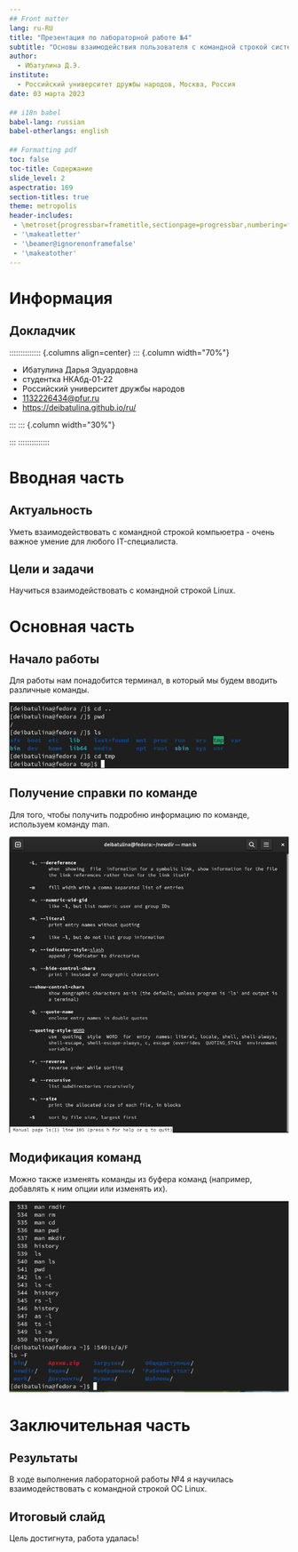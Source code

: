 ```yaml
---
## Front matter
lang: ru-RU
title: "Презентация по лабораторной работе №4"
subtitle: "Основы взаимодействия пользователя с командной строкой системы Linux"
author:
  - Ибатулина Д.Э.
institute:
  - Российский университет дружбы народов, Москва, Россия
date: 03 марта 2023

## i18n babel
babel-lang: russian
babel-otherlangs: english

## Formatting pdf
toc: false
toc-title: Содержание
slide_level: 2
aspectratio: 169
section-titles: true
theme: metropolis
header-includes:
 - \metroset{progressbar=frametitle,sectionpage=progressbar,numbering=fraction}
 - '\makeatletter'
 - '\beamer@ignorenonframefalse'
 - '\makeatother'
---
```


# Информация

## Докладчик

:::::::::::::: {.columns align=center}
::: {.column width="70%"}

  * Ибатулина Дарья Эдуардовна
  * студентка НКАбд-01-22
  * Российский университет дружбы народов
  * [1132226434@pfur.ru](mailto:1132226434@pfur.ru)
  * <https://deibatulina.github.io/ru/>

:::
::: {.column width="30%"}


:::
::::::::::::::

# Вводная часть

## Актуальность

  Уметь взаимодействовать с командной строкой компьюетра - очень важное умение для любого IT-специалиста.


## Цели и задачи

  Научиться взаимодействовать с командной строкой Linux.
  
# Основная часть

## Начало работы

  Для работы нам понадобится терминал, в который мы будем вводить различные команды.
  
![](image/2.png)

## Получение справки по команде

  Для того, чтобы получить подробню информацию по команде, используем команду man.
  
![](image/12.png)

## Модификация команд

  Можно также изменять команды из буфера команд (например, добавлять к ним опции или изменять их).
  
![](image/20.1.png)

# Заключительная часть

## Результаты

  В ходе выполнения лабораторной работы №4 я научилась взаимодействовать с командной строкой ОС Linux.

## Итоговый слайд

  Цель достигнута, работа удалась!


